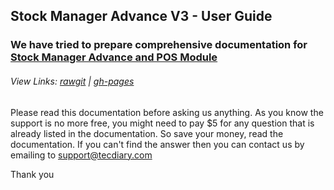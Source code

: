 ## Stock Manager Advance V3 - User Guide

### We have tried to prepare comprehensive documentation for [Stock Manager Advance and POS Module](http://codecanyon.net/item/stock-manager-advance-invoice-inventory-system/3647040/?ref=Tecdiary)

###### View Links: [rawgit](http://rawgit.com/tecdiary/SMA-Guide/master/index.html) | [gh-pages](http://tecdiary.github.io/SMA-Guide/)

Please read this documentation before asking us anything. As you know the support is no more free, you might need to pay $5 for any question that is already listed in the documentation. So save your money, read the documentation. If you can't find the answer then you can contact us by emailing to support@tecdiary.com 

Thank you